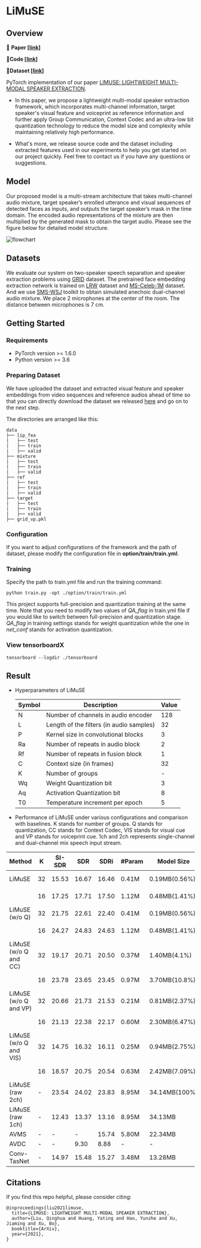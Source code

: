 # LiMuSE

## Overview

📰 **Paper [[link](https://arxiv.org/abs/2111.04063)]**

📄**Code [[link](https://github.com/aispeech-lab/LiMuSE)]**

📄**Dataset [[link](https://academictorrents.com/details/3cd18ff2d3eec881207dcc5ca5a2c3a2a3afe462)]**

PyTorch implementation of our paper [LIMUSE: LIGHTWEIGHT MULTI-MODAL SPEAKER EXTRACTION](https://arxiv.org/abs/2111.04063).

- In this paper, we propose a lightweight multi-modal speaker extraction framework, which incorporates multi-channel information, target speaker's visual feature and voiceprint as reference information and further apply Group Communication, Context Codec and an ultra-low bit quantization technology to reduce the model size and complexity while maintaining relatively high performance.


- What's more, we release source code and the dataset including extracted features used in our experiments to help you get started on our project quickly. Feel free to contact us if you have any questions or suggestions.


## Model

Our proposed model is a multi-stream architecture that takes multi-channel audio mixture, target speaker’s enrolled utterance and visual sequences of detected faces as inputs, and outputs the target speaker’s mask in the time domain. The encoded audio representations of the mixture are then multiplied by the generated mask to obtain the target audio. Please see the figure below for detailed model structure.

![flowchart](https://github.com/aispeech-lab/LiMuSE/blob/main/images/flowchart.png)

## Datasets

We evaluate our system on two-speaker speech separation and speaker extraction problems using [GRID](https://pubmed.ncbi.nlm.nih.gov/17139705/) dataset. The pretrained face embedding extraction network is trained on [LRW](https://ieeexplore.ieee.org/document/8099850) dataset and [MS-Celeb-1M](https://www.researchgate.net/publication/305683616_MS-Celeb-1M_A_Dataset_and_Benchmark_for_Large-Scale_Face_Recognition) dataset. And we use [SMS-WSJ](https://arxiv.org/abs/1910.13934) toolkit to obtain simulated anechoic dual-channel audio mixture. We place 2 microphones at the center of the room. The distance between microphones is 7 cm.

## Getting Started

### Requirements

- PyTorch version >= 1.6.0
- Python version >= 3.6

### Preparing Dataset

We have uploaded the dataset and extracted visual feature and speaker embeddings from video sequences and reference audios ahead of time so that you can directly download the dataset we released [here](https://academictorrents.com/details/3cd18ff2d3eec881207dcc5ca5a2c3a2a3afe462) and go on to the next step.

The directories are arranged like this:

```
data
├── lip_fea
|	├── test
|	├── train
|	├── valid
├── mixture
|	├── test
|	├── train
|	├── valid
├── ref
|	├── test
|	├── train
|	├── valid
├── target
|	├── test
|	├── train
|	├── valid
├── grid_vp.pkl
```

### Configuration

If you want to adjust configurations of the framework and the path of dataset, please modify the configuration file in **option/train/train.yml**.

### Training

Specify the path to train.yml file and run the training command:

```
python train.py -opt ./option/train/train.yml
```

This project supports full-precision and quantization training at the same time. Note that you need to modify two values of *QA_flag* in train.yml file if you would like to switch between full-precision and quantization stage.  *QA_flag* in training settings stands for weight quantization while the one in *net_conf* stands for activation quantization. 

### View tensorboardX

```
tensorboard --logdir ./tensorboard
```

## Result

- Hyperparameters of LiMuSE

  | Symbol | Description                                     | Value |
  | ------ | ----------------------------------------------- | ----- |
  | N      | Number of channels in audio encoder             | 128   |
  | L      | Length of the filters (in audio samples)        | 32    |
  | P      | Kernel size in convolutional blocks             | 3     |
  | Ra   | Number of repeats in audio block                | 2     |
  | Rf   | Number of repeats in fusion block               | 1     |
  | C      |  Context size (in frames)                       | 32    |
  | K      |  Number of groups                               | -     |
  | Wq   |  Weight Quantization bit                        | 3     |
  | Aq   |  Activation Quantization bit                    | 8     |
  | T0   |  Temperature increment per epoch                | 5     |

- Performance of LiMuSE under various configurations and comparison with baselines. K stands for number of groups. Q stands for quantization, CC stands for Context Codec, VIS stands for visual cue and VP stands for voiceprint cue. 1ch and 2ch represents single-channel and dual-channel mix speech input stream.

| Method                 | K  | SI-SDR | SDR   | SDRi  | #Param | Model Size    | MACs           |
| ---------------------- | -- | ------ | ----- | ----- | ------ | ------------- | -------------- |
| LiMuSE                 | 32 | 15.53  | 16.67 | 16.46 | 0.41M  | 0.19MB(0.56%) | 3.98G  (7.46%) |
|                        | 16 | 17.25  | 17.71 | 17.50 | 1.12M  | 0.48MB(1.41%) | 7.52G  (14.1%) |
| LiMuSE (w/o Q)         | 32 | 21.75  | 22.61 | 22.40 | 0.41M  | 0.19MB(0.56%) | 3.98G  (7.46%) |
|                        | 16 | 24.27  | 24.83 | 24.63 | 1.12M  | 0.48MB(1.41%) | 7.52G  (14.1%) |
| LiMuSE (w/o Q and CC)  | 32 | 19.17  | 20.71 | 20.50 | 0.37M  | 1.40MB(4.1%)  | 5.94G (11.1%)  |
|                        | 16 | 23.78  | 23.65 | 23.45 | 0.97M  | 3.70MB(10.8%) | 11.77G (22.1%) |
| LiMuSE (w/o Q and VP)  | 32 | 20.66  | 21.73 | 21.53 | 0.21M  | 0.81MB(2.37%) | 2.25G (4.22%)  |
|                        | 16 | 21.13  | 22.38 | 22.17 | 0.60M  | 2.30MB(6.47%) | 4.03G (7.56%)  |
| LiMuSE (w/o Q and VIS) | 32 | 14.75  | 16.32 | 16.11 | 0.25M  | 0.94MB(2.75%) | 2.25G (4.22%)  |
|                        | 16 | 18.57  | 20.75 | 20.54 | 0.63M  | 2.42MB(7.09%) | 4.03G (7.56%)  |
| LiMuSE (raw 2ch)       | -  | 23.54  | 24.02 | 23.83 | 8.95M  | 34.14MB(100%) | 53.34G (100%)  |
| LiMuSE (raw 1ch)       | -  | 12.43  | 13.37 | 13.16 | 8.95M  | 34.13MB       | 53.33G         |
| AVMS                   | -  | -      | -     | 15.74 | 5.80M  | 22.34MB       | 60.66G         |
| AVDC                   | -  | -      | 9.30  | 8.88  | -      | -             | -              |
| Conv-TasNet            | -  | 14.97  | 15.48 | 15.27 | 3.48M  | 13.28MB       | 21.44G         |

## Citations

If you find this repo helpful, please consider citing:

```
@inproceedings{liu2021limuse,
  title={LIMUSE: LIGHTWEIGHT MULTI-MODAL SPEAKER EXTRACTION},
  author={Liu, Qinghua and Huang, Yating and Hao, Yunzhe and Xu, Jiaming and Xu, Bo},
  booktitle={ArXiv},
  year={2021},
}
```
